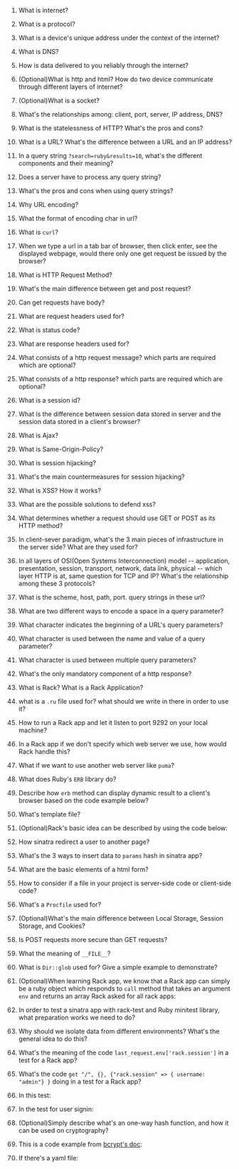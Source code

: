 1. What is internet?

2. What is a protocol?

3. What is a device's unique address under the context of the internet?

4. What is DNS?

5. How is data delivered to you reliably through the internet?

6. (Optional)What is http and html? How do two device communicate through different layers of internet?

7. (Optional)What is a socket?

8. What's the relationships among: client, port, server, IP address, DNS?

9. What is the statelessness of HTTP? What's the pros and cons?

10. What is a URL? What's the difference between a URL and an IP address?

12. In a query string `?search=ruby&results=10`, what's the different components and their meaning?

13. Does a server have to process any query string?

14. What's the pros and cons when using query strings?

15. Why URL encoding?

16. What the format of encoding char in url?

17. What is `curl`?

18. When we type a url in a tab bar of browser, then click enter, see the displayed webpage, would there only one get request be issued by the browser?

19. What is HTTP Request Method?

20. What's the main difference between get and post request?

21. Can get requests have body?

22. What are request headers used for?

23. What is status code?

24. What are response headers used for?

25. What consists of a http request message? which parts are required which are optional?

26. What consists of a http response? which parts are required which are optional?

27. What is a session id?

28. What is the difference between session data stored in server and the session data stored in a client's browser?

29. What is Ajax?

30. What is Same-Origin-Policy?

31. What is session hijacking?

32. What's the main countermeasures for session hijacking?

33. What is XSS? How it works?

34. What are the possible solutions to defend xss?

35. What determines whether a request should use GET or POST as its HTTP method?

36. In client-sever paradigm, what's the 3 main pieces of infrastructure in the server side? What are they used for?

37. In all layers of OSI(Open Systems Interconnection) model -- application, presentation, session, transport, network, data link, physical -- which layer HTTP is at, same question for TCP and IP? What's the relationship among these 3 protocols?

38. What is the scheme, host, path, port. query strings in these url?

39. What are two different ways to encode a space in a query parameter?

40. What character indicates the beginning of a URL's query parameters?

41. What character is used between the name and value of a query parameter?

42. What character is used between multiple query parameters?

43. What's the only mandatory component of a http response?

44. What is Rack? What is a Rack Application?

45. what is a `.ru` file used for? what should we write in there in order to use it?

46. How to run a Rack app and let it listen to port 9292 on your local machine?

47. In a Rack app if we don't specify which web server we use, how would Rack handle this?

48. What if we want to use another web server like `puma`?

49. What does Ruby's `ERB` library do?

51. Describe how `erb` method can display dynamic result to a client's browser based on the code example below?

52. What's template file?

53. (Optional)Rack's basic idea can be described by using the code below:

54. How sinatra redirect a user to another page?

55. What's the 3 ways to insert data to `params` hash in sinatra app?

56. What are the basic elements of a html form?

57. How to consider if a file in your project is server-side code or client-side code?

58. What's a `Procfile` used for?

59. (Optional)What's the main difference between Local Storage, Session Storage, and Cookies?

60. Is POST requests more secure than GET requests?

61. What the meaning of `__FILE__`?

64. What is `Dir::glob` used for? Give a simple example to demonstrate?

65. (Optional)When learning Rack app, we know that a Rack app can simply be a ruby object which responds to `call` method that takes an argument `env` and returns an array Rack asked for all rack apps:

66. In order to test a sinatra app with rack-test and Ruby minitest library, what preparation works we need to do?

67. Why should we isolate data from different environments? What's the general idea to do this?

68. What's the meaning of the code `last_request.env['rack.session']` in a test for a Rack app?

69. What's the code `get "/", {}, {"rack.session" => { username: "admin"} }` doing in a test for a Rack app?

70. In this test:

71. In the test for user signin:

72. (Optional)Simply describe what's an one-way hash function, and how it can be used on cryptography?

73. This is a code example from [bcrypt's doc](https://github.com/codahale/bcrypt-ruby):

74. If there's a yaml file:
